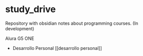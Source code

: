# study_drive
Repository with obsidian notes about programming courses. (In development)

Alura G5 ONE
- Desarrollo Personal [[desarrollo personal]]